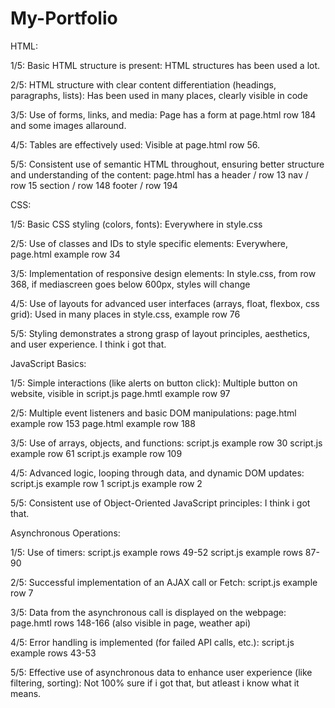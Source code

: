 # My-Portfolio

HTML:

1/5:
Basic HTML structure is present:
HTML structures has been used a lot.

2/5:
HTML structure with clear content differentiation (headings, paragraphs, lists):
Has been used in many places, clearly visible in code

3/5:
Use of forms, links, and media:
Page has a form at page.html row 184 and some images allaround.

4/5:
Tables are effectively used:
Visible at page.html row 56.

5/5:
Consistent use of semantic HTML throughout, ensuring better structure and understanding of the content:
page.html has a 
header / row 13
nav / row 15
section / row 148
footer / row 194






CSS:

1/5:
Basic CSS styling (colors, fonts):
Everywhere in style.css

2/5:
Use of classes and IDs to style specific elements:
Everywhere, page.html example row 34

3/5:
Implementation of responsive design elements:
In style.css, from row 368, if mediascreen goes below 600px, styles will change

4/5:
Use of layouts for advanced user interfaces (arrays, float, flexbox, css grid):
Used in many places in style.css, example row 76

5/5:
Styling demonstrates a strong grasp of layout principles, aesthetics, and user experience.
I think i got that.






JavaScript Basics:

1/5:
Simple interactions (like alerts on button click):
Multiple button on website, visible in script.js
page.hmtl example row 97

2/5:
Multiple event listeners and basic DOM manipulations:
page.html example row 153
page.html example row 188

3/5:
Use of arrays, objects, and functions:
script.js example row 30
script.js example row 61
script.js example row 109

4/5:
Advanced logic, looping through data, and dynamic DOM updates:
script.js example row 1
script.js example row 2

5/5:
Consistent use of Object-Oriented JavaScript principles:
I think i got that.






Asynchronous Operations:

1/5:
Use of timers:
script.js example rows 49-52
script.js example rows 87-90

2/5:
Successful implementation of an AJAX call or Fetch:
script.js example row 7

3/5:
Data from the asynchronous call is displayed on the webpage:
page.hmtl rows 148-166 (also visible in page, weather api)

4/5:
Error handling is implemented (for failed API calls, etc.):
script.js example rows 43-53

5/5:
Effective use of asynchronous data to enhance user experience (like filtering, sorting):
Not 100% sure if i got that, but atleast i know what it means.





